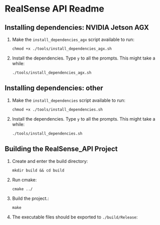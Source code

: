 
# RealSense API Readme

## Installing dependencies: NVIDIA Jetson AGX

1. Make the `install_dependencies_agx` script available to run:

    `chmod +x ./tools/install_dependencies_agx.sh`

2. Install the dependencies. Type `y` to all the prompts. This might take a while:

    `./tools/install_dependencies_agx.sh`

## Installing dependencies: other

1. Make the `install_dependencies` script available to run:

    `chmod +x ./tools/install_dependencies.sh`

2. Install the dependencies. Type `y` to all the prompts. This might take a while:

    `./tools/install_dependencies.sh`


## Building the RealSense_API Project

1. Create and enter the build directory:

    `mkdir build && cd build`

2. Run cmake:

    `cmake ../`

3. Build the project.:

    `make`

4. The executable files should be exported to `./build/Release`:

